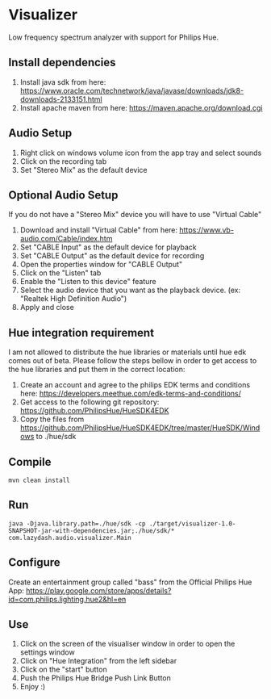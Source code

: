 # Visualizer
Low frequency spectrum analyzer with support for Philips Hue.

## Install dependencies
1. Install java sdk from here: https://www.oracle.com/technetwork/java/javase/downloads/jdk8-downloads-2133151.html
2. Install apache maven from here: https://maven.apache.org/download.cgi

## Audio Setup
1. Right click on windows volume icon from the app tray and select sounds
2. Click on the recording tab
3. Set "Stereo Mix" as the default device

## Optional Audio Setup
If you do not have a "Stereo Mix" device you will have to use "Virtual Cable"
1. Download and install "Virtual Cable" from here: https://www.vb-audio.com/Cable/index.htm
2. Set "CABLE Input" as the default device for playback
3. Set "CABLE Output" as the default device for recording
4. Open the properties window for "CABLE Output"
5. Click on the "Listen" tab
6. Enable the "Listen to this device" feature
7. Select the audio device that you want as the playback device. (ex: "Realtek High Definition Audio")
8. Apply and close

## Hue integration requirement
I am not allowed to distribute the hue libraries or materials until hue edk comes out of beta.
Please follow the steps bellow in order to get access to the hue libraries and put them in the correct location:
1. Create an account and agree to the philips EDK terms and conditions here: https://developers.meethue.com/edk-terms-and-conditions/
2. Get access to the following git repository: https://github.com/PhilipsHue/HueSDK4EDK
3. Copy the files from https://github.com/PhilipsHue/HueSDK4EDK/tree/master/HueSDK/Windows to ./hue/sdk 

## Compile
`mvn clean install`

## Run
`java -Djava.library.path=./hue/sdk -cp ./target/visualizer-1.0-SNAPSHOT-jar-with-dependencies.jar;./hue/sdk/* com.lazydash.audio.visualizer.Main`

## Configure
Create an entertainment group called "bass" from the Official Philips Hue App: https://play.google.com/store/apps/details?id=com.philips.lighting.hue2&hl=en

## Use
1. Click on the screen of the visualiser window in order to open the settings window
2. Click on "Hue Integration" from the left sidebar
3. Click on the "start" button
4. Push the Philips Hue Bridge Push Link Button
5. Enjoy :)